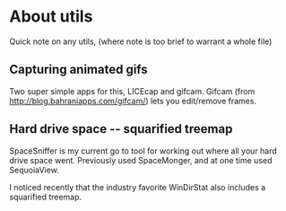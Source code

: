 # About utils

Quick note on any utils, (where note is too brief to warrant a whole file)


## Capturing animated gifs

Two super simple apps for this, LICEcap and gifcam.  Gifcam (from <http://blog.bahraniapps.com/gifcam/>) lets you edit/remove frames.



## Hard drive space -- squarified treemap

SpaceSniffer is my current go to tool for working out where all your hard drive space went. Previously used SpaceMonger, and at one time used SequoiaView. 

I noticed recently that the industry favorite WinDirStat also includes a squarified treemap.
